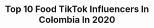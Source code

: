 ---
title: Top 10 Food TikTok Influencers In Colombia In 2020
description: >-
  Find top food TikTok influencers in Colombia in 2020. Most popular hashtags: #food #parati #viral #comida.
platform: TikTok
hits: 27
text_top: Analyze the top-rated TikTok profiles on inBeat.
text_bottom: Our database aggregates 27 TikTok influencers like this in Colombia for you to pitch.
profiles:
  - username: "wilbergodoyc"
    fullname: >-
      Wilber Godoy
    bio: >-
      Dios es bueno. Medellín 📍 Instagram: wilbergodoyc - foodieenlacalle 1995.
    location: "Colombia"
    followers: 12200
    engagement: 985
    commentsToLikes: 0.026541
    id: ckbb26402simq0j233m9qfg6m
    verified: false
    hashtags: "#greenscreen, #tuneldeltiempo, #duet, #instagram"
  - username: "practicalfoodofficial"
    fullname: >-
      Practicalfood
    bio: >-
      No hay tiempo pero amamos la comida deliciosa y práctica. We love practical food
    location: "Colombia"
    followers: 7981
    engagement: 740
    commentsToLikes: 0.022616
    id: ckbf7o9oaxnv60j234f8g8v0t
    verified: false
    hashtags: "#easyrecipe, #recetas, #healthy, #trend"
  - username: "dannyfastfood"
    fullname: >-
      Danny Fast Food
    bio: >-
      🥁bienvenidos a Danny fast food 🥁 el mejor restaurante barranquillero 🍔🍟🌭🌯
    location: "Colombia"
    followers: 57400
    engagement: 888
    commentsToLikes: 0.013733
    id: ckdbnb3fjalh40j230mpfm9iw
    verified: false
    hashtags: "#colombia, #viral, #parati, #barranquilla"
  - username: "foodtimecali"
    fullname: >-
      Food Time Cali
    bio: >-
      Sígueme en instagram.🤤 Food blogger 🍔🍟 🌭🍕 📩 foodie.timecali@gmail.com
    location: "Colombia"
    followers: 319100
    engagement: 885
    commentsToLikes: 0.005578
    id: ckb9b5t2jx0tp0j238dmhpa2a
    verified: false
    hashtags: "#saborestiktok, #colombia, #recetas, #cali"
  - username: "foodycolombia"
    fullname: >-
      user1791236737254
    bio: >-
      Food lovers Steak Lovers 🥩 All about food 🍨 Share 🤪 Goal 1 Million 🔥
    location: "Colombia"
    followers: 24000
    engagement: 714
    commentsToLikes: 0.004898
    id: ckbfene348txc0j23jt2h0qb0
    verified: false
    hashtags: "#parati, #pravoce, #perfectsteak, #fyp"
  - username: "danaysd"
    fullname: >-
      Danay ́s
    bio: >-
      Vamos por los 10k seguidores!🤘🏻🎈 Pasate por mi Instagram
    location: "Colombia"
    followers: 5215
    engagement: 1018
    commentsToLikes: 0.075967
    id: ckc1vaanmzdlm0j23wm2gk1f8
    verified: false
    hashtags: "#amongus, #disney, #parati, #food"
  - username: "herreramzzl"
    fullname: >-
      Juan Herrera ⚡️
    bio: >-
      All are crazy 🤪 IG: @herreramzl 🌴 100k?
    location: "Colombia"
    followers: 31693
    engagement: 1176
    commentsToLikes: 0.009931
    id: ck9eocjejnk5i0j78p9yt7j3t
    verified: false
    hashtags: "#food, #photo, #love, #humor"
  - username: "oscartronome"
    fullname: >-
      Oscar Molina
    bio: >-
      Sígueme en Instagram: @oscartronome Colombia 🇨🇴
    location: "Colombia"
    followers: 86400
    engagement: 623
    commentsToLikes: 0.012277
    id: cka610gcntdm60i784zwolqgi
    verified: false
    hashtags: "#foryou, #cooking, #foodie, #fyp"
  - username: "andreavecy"
    fullname: >-
      Andrea Vecino
    bio: >-
      Hola🙌🏻 me gusta la cocina🥘🍴 Mi Instagram 👉🏻@andreavecy✨sígueme!
    location: "Colombia"
    followers: 67800
    engagement: 647
    commentsToLikes: 0.010927
    id: ckafu2d488d0t0i78vvdii833
    verified: false
    hashtags: "#cooking, #foryou, #delicius, #delicioso"
  - username: "cocinaencassa_"
    fullname: >-
      cocinaencassa_
    bio: >-
      ¡Vamos a cocinar! 🔥🔥🔥
    location: "Colombia"
    followers: 4055
    engagement: 632
    commentsToLikes: 0.010766
    id: ckbfc9kge4ysf0j231jz694kf
    verified: false
    hashtags: "#res, #street, #food, #recetas"
---